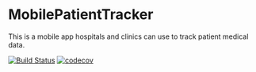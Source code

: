 # MobilePatientTracker
This is a mobile app hospitals and clinics can use to track patient medical data.

[![Build Status](https://travis-ci.com/AC-PCwits/MobilePatientTracker.svg?branch=master)](https://travis-ci.com/AC-PCwits/MobilePatientTracker)
[![codecov](https://codecov.io/gh/AC-PCwits/MobilePatientTracker/branch/master/graph/badge.svg?token=H82E2QR3N3)](https://codecov.io/gh/AC-PCwits/MobilePatientTracker)
